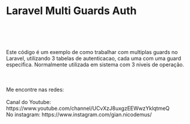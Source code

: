 <h1>Laravel Multi Guards Auth</h1>
<br /><br /><br /><br />
Este código é um exemplo de como trabalhar com multiplas guards no Laravel, utilizando 3 tabelas de autenticacao, 
cada uma com uma guard especifica. Normalmente utilizada em sistema com 3 niveis de operação.<br /><br />
<br /><br />
Me encontre nas redes:
<br /><br />
Canal do Youtube: https://www.youtube.com/channel/UCvXzJ8uxgzEEWwzYklqtmeQ <br /<br />
No instagram: https://www.instagram.com/gian.nicodemus/<br /><br />